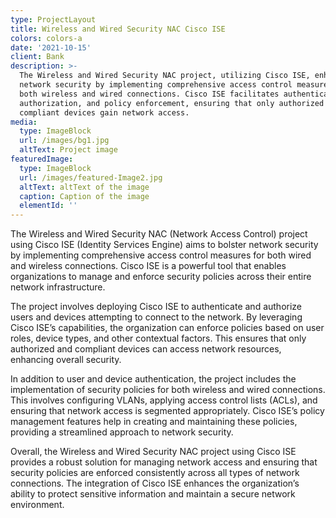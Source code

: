 ```yaml
---
type: ProjectLayout
title: Wireless and Wired Security NAC Cisco ISE
colors: colors-a
date: '2021-10-15'
client: Bank
description: >-
  The Wireless and Wired Security NAC project, utilizing Cisco ISE, enhances
  network security by implementing comprehensive access control measures for
  both wireless and wired connections. Cisco ISE facilitates authentication,
  authorization, and policy enforcement, ensuring that only authorized and
  compliant devices gain network access.
media:
  type: ImageBlock
  url: /images/bg1.jpg
  altText: Project image
featuredImage:
  type: ImageBlock
  url: /images/featured-Image2.jpg
  altText: altText of the image
  caption: Caption of the image
  elementId: ''
---
```

The Wireless and Wired Security NAC (Network Access Control) project using Cisco ISE (Identity Services Engine) aims to bolster network security by implementing comprehensive access control measures for both wired and wireless connections. Cisco ISE is a powerful tool that enables organizations to manage and enforce security policies across their entire network infrastructure.

The project involves deploying Cisco ISE to authenticate and authorize users and devices attempting to connect to the network. By leveraging Cisco ISE’s capabilities, the organization can enforce policies based on user roles, device types, and other contextual factors. This ensures that only authorized and compliant devices can access network resources, enhancing overall security.

In addition to user and device authentication, the project includes the implementation of security policies for both wireless and wired connections. This involves configuring VLANs, applying access control lists (ACLs), and ensuring that network access is segmented appropriately. Cisco ISE’s policy management features help in creating and maintaining these policies, providing a streamlined approach to network security.

Overall, the Wireless and Wired Security NAC project using Cisco ISE provides a robust solution for managing network access and ensuring that security policies are enforced consistently across all types of network connections. The integration of Cisco ISE enhances the organization’s ability to protect sensitive information and maintain a secure network environment.
